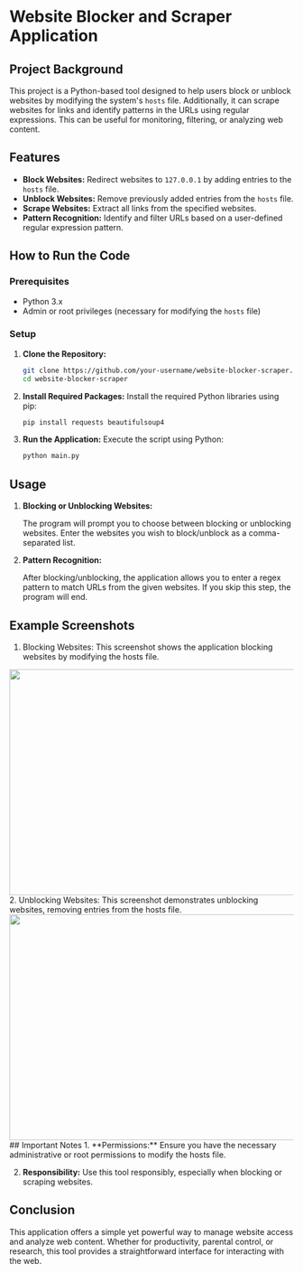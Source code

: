 # Website Blocker and Scraper Application

## Project Background

This project is a Python-based tool designed to help users block or unblock websites by modifying the system's `hosts` file. Additionally, it can scrape websites for links and identify patterns in the URLs using regular expressions. This can be useful for monitoring, filtering, or analyzing web content.

## Features
- **Block Websites:** Redirect websites to `127.0.0.1` by adding entries to the `hosts` file.
- **Unblock Websites:** Remove previously added entries from the `hosts` file.
- **Scrape Websites:** Extract all links from the specified websites.
- **Pattern Recognition:** Identify and filter URLs based on a user-defined regular expression pattern.

## How to Run the Code

### Prerequisites
- Python 3.x
- Admin or root privileges (necessary for modifying the `hosts` file)

### Setup

1. **Clone the Repository:**
   ```bash
   git clone https://github.com/your-username/website-blocker-scraper.git
   cd website-blocker-scraper
   
2. **Install Required Packages:**
Install the required Python libraries using pip:
    ```bash
    pip install requests beautifulsoup4
   
3. **Run the Application:**
   Execute the script using Python:
   ```bash
   python main.py

## Usage
1. **Blocking or Unblocking Websites:**

    The program will prompt you to choose between blocking or unblocking websites.
    Enter the websites you wish to block/unblock as a comma-separated list.

   
2. **Pattern Recognition:**

    After blocking/unblocking, the application allows you to enter a regex pattern to match URLs from the given websites. If you skip this step, the program will end.
## Example Screenshots
1. Blocking Websites:
This screenshot shows the application blocking websites by modifying the hosts file.
<img height="400" src="C:\Users\anand\Pictures\Screenshots\Screenshot (518).png" width="600"/>
2. Unblocking Websites:
This screenshot demonstrates unblocking websites, removing entries from the hosts file.
<img height="400" src="C:\Users\anand\Pictures\Screenshots\Screenshot (519).png" width="600"/>
## Important Notes
1. **Permissions:** Ensure you have the necessary administrative or root permissions to modify the hosts file.

2. **Responsibility:** Use this tool responsibly, especially when blocking or scraping websites.

## Conclusion
This application offers a simple yet powerful way to manage website access and analyze web content. Whether for productivity, parental control, or research, this tool provides a straightforward interface for interacting with the web.